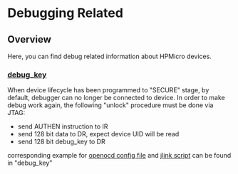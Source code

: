 # Debugging Related

## Overview

Here, you can find debug related information about HPMicro devices.

### [debug_key](debug_key)
When device lifecycle has been programmed to "SECURE" stage, by default, debugger
can no longer be connected to device. In order to make debug work again, the following
"unlock" procedure must be done via JTAG:
- send AUTHEN instruction to IR
- send 128 bit data to DR, expect device UID will be read 
- send 128 bit debug_key to DR

corresponding example for [openocd config file](debug_key/debug_key.cfg) and [jlink script](debug_key/debug_key.jlinkscript) can be found in "debug_key"


